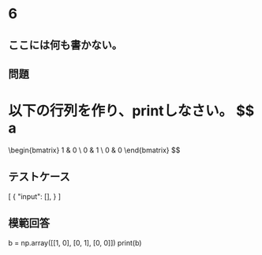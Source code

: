 # 6
ここには何も書かない。
---
## 問題
以下の行列を作り、printしなさい。
$$
a
=
\begin{bmatrix} 
1 & 0 \\ 
0 & 1 \\
0 & 0
\end{bmatrix} 
$$

## テストケース

[
  {
    "input": [],
  }
]

## 模範回答
b = np.array([[1, 0], [0, 1], [0, 0]])
print(b)